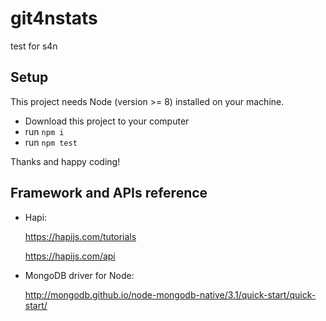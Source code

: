 # git4nstats
test for s4n

## Setup

This project needs Node (version >= 8) installed on your machine.

- Download this project to your computer
- run `npm i`
- run `npm test`

Thanks and happy coding!

## Framework and APIs reference

- Hapi:

    https://hapijs.com/tutorials

    https://hapijs.com/api
    
- MongoDB driver for Node:

    http://mongodb.github.io/node-mongodb-native/3.1/quick-start/quick-start/
    
    

